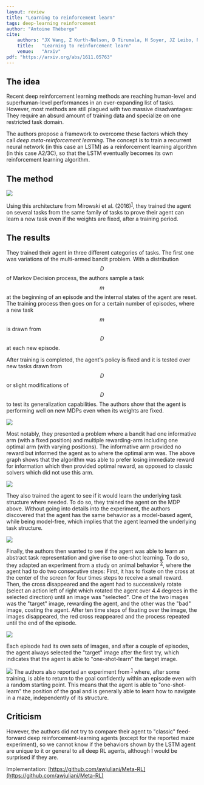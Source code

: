 ```yaml
---
layout: review
title: "Learning to reinforcement learn"
tags: deep-learning reinforcement 
author: "Antoine Théberge"
cite:
    authors: "JX Wang, Z Kurth-Nelson, D Tirumala, H Soyer, JZ Leibo, R Munos, C Blundell, D Kumaran, M Botvinick"
    title:   "Learning to reinforcement learn"
    venue:   "Arxiv"
pdf: "https://arxiv.org/abs/1611.05763"
---
```


## The idea
Recent deep reinforcement learning methods are reaching human-level and superhuman-level performances in an ever-expanding list of tasks. However, most methods are still plagued with two massive disadvantages: They require an absurd amount of training data and specialize on one restricted task domain.

The authors propose a framework to overcome these factors which they call *deep meta-reinforcement learning*. The concept is to train a recurrent neural network (in this case an LSTM) as a reinforcement learning algorithm (in this case A2/3C), so that the LSTM eventually becomes its own reinforcement learning algorithm.

## The method

![](/article/images/learning_to_reinforcement_learn/model.png)

Using this architecture from Mirowski et al. (2016)<sup>[1](https://arxiv.org/pdf/1611.03673.pdf)</sup>, they trained the agent on several tasks from the same family of tasks to prove their agent can learn a new task even if the weights are fixed, after a training period.

## The results

They trained their agent in three different categories of tasks. The first one was variations of the multi-armed bandit problem. With a distribution $$ D $$ of Markov Decision process, the authors sample a task $$ m $$ at the beginning of an episode and the internal states of the agent are reset. The training process then goes on for a certain number of episodes, where a new task $$ m $$ is drawn from $$ D $$ at each new episode.

After training is completed, the agent's policy is fixed and it is tested over new tasks drawn from $$ D $$ or slight modifications of $$ D $$ to test its generalization capabilities. The authors show that the agent is performing well on new MDPs even when its weights are fixed.

![](/article/images/learning_to_reinforcement_learn/dependant_bandit.png)

Most notably, they presented a problem where a bandit had one informative arm (with a fixed position) and multiple rewarding-arm including one optimal arm (with varying positions). The informative arm provided no reward but informed the agent as to where the optimal arm was. The above graph shows that the algorithm was able to prefer losing immediate reward for information which then provided optimal reward, as opposed to classic solvers which did not use this arm.

![](/article/images/learning_to_reinforcement_learn/structure.png)

They also trained the agent to see if it would learn the underlying task structure where needed. To do so, they trained the agent on the MDP above. Without going into details into the experiment, the authors discovered that the agent has the same behavior as a model-based agent, while being model-free, which implies that the agent learned the underlying task structure.


![](/article/images/learning_to_reinforcement_learn/two_step.png)

Finally, the authors then wanted to see if the agent was able to learn an abstract task representation and give rise to one-shot learning. To do so, they adapted an experiment from a study on animal behavior <sup>[2](https://arxiv.org/pdf/1611.05763.pdf#page=16&zoom=100,0,254)</sup>, where the agent had to do two consecutive steps: First, it has to fixate on the cross at the center of the screen for four times steps to receive a small reward. Then, the cross disappeared and the agent had to successively rotate (select an action left of right which rotated the agent over 4.4 degrees in the selected direction) until an image was "selected". One of the two images was the "target" image, rewarding the agent, and the other was the "bad" image, costing the agent. After ten time steps of fixating over the image, the images disappeared, the red cross reappeared and the process repeated until the end of the episode.

![](/article/images/learning_to_reinforcement_learn/one_shot.png)

Each episode had its own sets of images, and after a couple of episodes, the agent always selected the "target" image after the first try, which indicates that the agent is able to "one-shot-learn" the target image.


![](/article/images/learning_to_reinforcement_learn/maze.png)
The authors also reported an experiment from <sup>[1](https://arxiv.org/pdf/1611.03673.pdf)</sup> where, after some training, is able to return to the goal confidently within an episode even with a random starting point. This means that the agent is able to "one-shot-learn" the position of the goal and is generally able to learn how to navigate in a maze, independently of its structure.

## Criticism

However, the authors did not try to compare their agent to "classic" feed-forward deep reinforcement-learning agents (except for the reported maze experiment), so we cannot know if the behaviors shown by the LSTM agent are unique to it or general to all deep RL agents, although I would be surprised if they are.

Implementation: [https://github.com/awjuliani/Meta-RL](https://github.com/awjuliani/Meta-RL)

